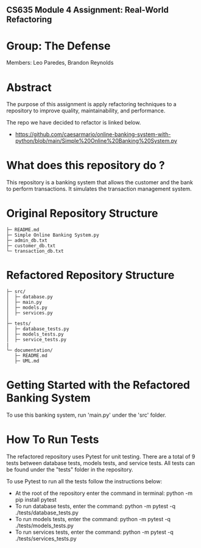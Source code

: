 ## CS635 Module 4 Assignment: Real-World Refactoring 

# Group: The Defense
Members: Leo Paredes, Brandon Reynolds

# Abstract
The purpose of this assignment is apply refactoring techniques to a repository to improve quality, maintainability, and performance. 

The repo we have decided to refactor is linked below. 
- https://github.com/caesarmario/online-banking-system-with-python/blob/main/Simple%20Online%20Banking%20System.py

# What does this repository do ?
This repository is a banking system that allows the customer and the bank to perform transactions. It simulates the transaction management system. 

# Original Repository Structure 
```
├─ README.md                  
├─ Simple Online Banking System.py
├─ admin_db.txt
├─ customer_db.txt
└─ transaction_db.txt
```

# Refactored Repository Structure 
```
├─ src/
│  ├─ database.py          
│  ├─ main.py          
│  ├─ models.py             
│  ├─ services.py           
│         
├─ tests/
│  ├─ database_tests.py     
│  ├─ models_tests.py  
│  ├─ service_tests.py     
|
└─ documentation/
   ├─ README.md     
   ├─ UML.md  

```

# Getting Started with the Refactored Banking System
To use this banking system, run 'main.py' under the 'src' folder.

# How To Run Tests 
The refactored repository uses Pytest for unit testing. There are a total of 9 tests between database tests, models tests, and service tests. All tests can be found under the "tests" folder in the repository. 

To use Pytest to run all the tests follow the instructions below:
- At the root of the repository enter the command in terminal: python -m pip install pytest
- To run database tests, enter the command: python -m pytest -q ./tests/database_tests.py
- To run models tests, enter the command: python -m pytest -q ./tests/models_tests.py
- To run services tests, enter the command: python -m pytest -q ./tests/services_tests.py